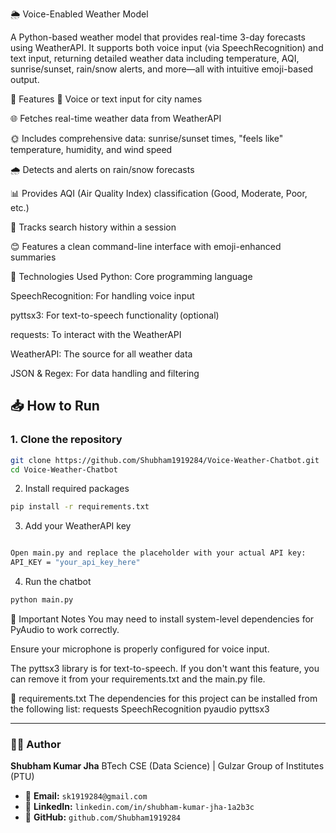 🌦️ Voice-Enabled Weather Model

A Python-based weather model that provides real-time 3-day forecasts using WeatherAPI. It supports both voice input (via SpeechRecognition) and text input, returning detailed weather data including temperature, AQI, sunrise/sunset, rain/snow alerts, and more—all with intuitive emoji-based output.

🚀 Features
🎤 Voice or text input for city names

🌐 Fetches real-time weather data from WeatherAPI

🌞 Includes comprehensive data: sunrise/sunset times, "feels like" temperature, humidity, and wind speed

🌧️ Detects and alerts on rain/snow forecasts

📊 Provides AQI (Air Quality Index) classification (Good, Moderate, Poor, etc.)

🧠 Tracks search history within a session

😊 Features a clean command-line interface with emoji-enhanced summaries

🔧 Technologies Used
Python: Core programming language

SpeechRecognition: For handling voice input

pyttsx3: For text-to-speech functionality (optional)

requests: To interact with the WeatherAPI

WeatherAPI: The source for all weather data

JSON & Regex: For data handling and filtering

## 📥 How to Run

### 1. Clone the repository
```bash
git clone https://github.com/Shubham1919284/Voice-Weather-Chatbot.git
cd Voice-Weather-Chatbot
```

2. Install required packages
```bash
pip install -r requirements.txt
```

3. Add your WeatherAPI key
```bash

Open main.py and replace the placeholder with your actual API key:
API_KEY = "your_api_key_here"
```

4. Run the chatbot
```bash
python main.py
```

📝 Important Notes
You may need to install system-level dependencies for PyAudio to work correctly.

Ensure your microphone is properly configured for voice input.

The pyttsx3 library is for text-to-speech. If you don't want this feature, you can remove it from your requirements.txt and the main.py file.

📃 requirements.txt
The dependencies for this project can be installed from the following list:
requests
SpeechRecognition
pyaudio
pyttsx3

----
### 👨‍💻 Author

**Shubham Kumar Jha**
BTech CSE (Data Science) | Gulzar Group of Institutes (PTU)

  - 📧 **Email:** `sk1919284@gmail.com`
  - 🔗 **LinkedIn:** `linkedin.com/in/shubham-kumar-jha-1a2b3c`
  - 🔗 **GitHub:** `github.com/Shubham1919284`


